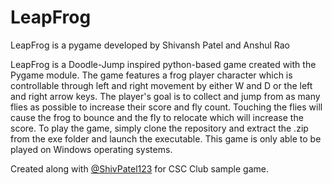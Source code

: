 # LeapFrog


LeapFrog is a pygame developed by Shivansh Patel and Anshul Rao

LeapFrog is a Doodle-Jump inspired python-based game created with the Pygame module. The game features a frog player character which is controllable through left and right movement by either W and D or the left and right arrow keys. The player's goal is to collect and jump from as many flies as possible to increase their score and fly count. Touching the flies will cause the frog to bounce and the fly to relocate which will increase the score. To play the game, simply clone the repository and extract the .zip from the exe folder and launch the executable. This game is only able to be played on Windows operating systems.

Created along with [@ShivPatel123](https://github.com/ShivPatel123) for CSC Club sample game.
